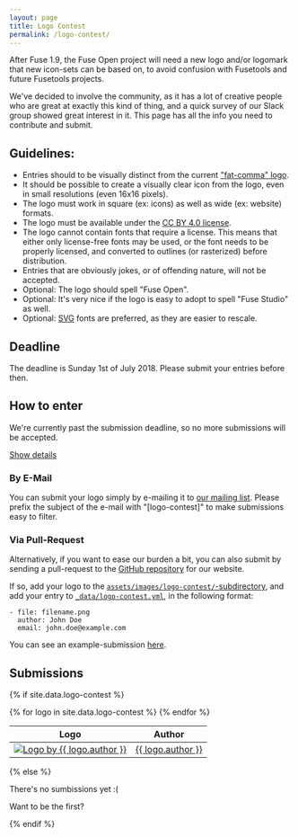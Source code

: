 ```yaml
---
layout: page
title: Logo Contest
permalink: /logo-contest/
---
```


After Fuse 1.9, the Fuse Open project will need a new logo and/or logomark that
new icon-sets can be based on, to avoid confusion with Fusetools and future
Fusetools projects.

We've decided to involve the community, as it has a lot of creative people who
are great at exactly this kind of thing, and a quick survey of our Slack
group showed great interest in it. This page has all the info you need to
contribute and submit.

## Guidelines:
- Entries should to be visually distinct from the current ["fat-comma" logo](https://mms.businesswire.com/media/20170124005067/en/565461/2/Fuse_logo_Black.jpg).
- It should be possible to create a visually clear icon from the logo, even in
  small resolutions (even 16x16 pixels).
- The logo must work in square (ex: icons) as well as wide (ex: website) formats.
- The logo must be available under the
  [CC BY 4.0 license](https://creativecommons.org/licenses/by/4.0/).
- The logo cannot contain fonts that require a license. This means that either
  only license-free fonts may be used, or the font needs to be properly licensed,
  and converted to outlines (or rasterized) before distribution.
- Entries that are obviously jokes, or of offending nature, will not be
  accepted.
- Optional: The logo should spell "Fuse Open".
- Optional: It's very nice if the logo is easy to adopt to spell "Fuse Studio"
  as well.
- Optional: [SVG](https://en.wikipedia.org/wiki/Scalable_Vector_Graphics) fonts
  are preferred, as they are easier to rescale.

## Deadline

The deadline is Sunday 1st of July 2018. Please submit your entries before
then.

## How to enter

<div class="alert alert-warning" role="alert">
  <p>
  We're currently past the submission deadline, so no more submissions will be
  accepted.
  </p>
  <a class="btn btn-warning" data-toggle="collapse" href="#howToEnter" role="button" aria-expanded="false" aria-controls="howToEnter">
      Show details
  </a>
</div>
<div class="collapse" id="howToEnter" markdown="1">

### By E-Mail

You can submit your logo simply by e-mailing it to
[our mailing list](mailto:fuse-open@googlegroups.com). Please prefix the
subject of the e-mail with "[logo-contest]" to make submissions easy to
filter.

### Via Pull-Request

Alternatively, if you want to ease our burden a bit, you can also submit by
sending a pull-request to the
[GitHub repository](https://github.com/fuse-open/fuse-open.github.io) for our
website.

If so, add your logo to the [`assets/images/logo-contest/`-subdirectory](https://github.com/fuse-open/fuse-open.github.io/tree/master/assets/images/logo-contest/),
and add your entry to [`_data/logo-contest.yml`](https://github.com/fuse-open/fuse-open.github.io/blob/master/_data/logo-contest.yml),
in the following format:

```
- file: filename.png
  author: John Doe
  email: john.doe@example.com
```

You can see an example-submission [here](https://github.com/kusma/fuse-open.github.io/compare/logo-contest...example-submission).

</div>

## Submissions

{% if site.data.logo-contest %}
<table class="table table-striped">
  <thead>
    <tr>
      <th>Logo</th>
      <th>Author</th>
    </tr>
  </thead>
  <tbody>
{% for logo in site.data.logo-contest %}
    <tr>
      <td><a href="{{ site.baseurl }}/assets/images/logo-contest/{{ logo.file }}"><img class="img-fluid" src="{{ site.baseurl }}/assets/images/logo-contest/{{ logo.file }}" alt="Logo by {{ logo.author }}" style="max-height: 300px" /></a></td>
      <td><span style="white-space:nowrap"><a href="mailto:{{ logo.email }}">{{ logo.author }}</a></span></td>
    </tr>
{% endfor %}
  </tbody>
</table>
{% else %}

There's no sumbissions yet :(

Want to be the first?

{% endif %}
